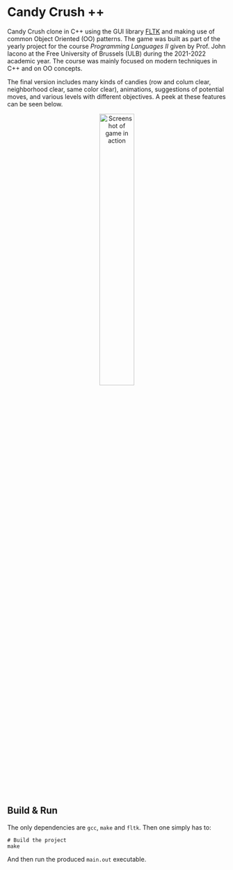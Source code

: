 # Candy Crush ++

Candy Crush clone in C++ using the GUI library [FLTK](https://www.fltk.org/) and making use of common Object Oriented (OO) patterns.
The game was built as part of the yearly project for the course *Programming Languages II* given by Prof. John Iacono
at the Free University of Brussels (ULB) during the 2021-2022 academic year. The course was mainly focused on modern techniques in C++ and on OO concepts.

The final version includes many kinds of candies (row and colum clear, neighborhood clear, same color clear), animations, suggestions of potential moves,
and various levels with different objectives. A peek at these features can be seen below.

<p align="center">
  <img src="https://github.com/user-attachments/assets/5ed4ba09-0f0e-4e5a-aa9c-0baae7f2eae1" alt="Screenshot of game in action" width="40%"/>
</p>


## Build & Run

The only dependencies are `gcc`, `make` and `fltk`. Then one simply has to:

```shell
# Build the project
make
```

And then run the produced `main.out` executable.
